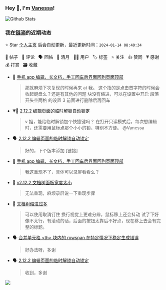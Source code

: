 ### Hey 👋, I'm [Vanessa](http://vanessa.b3log.org/)!

![Github Stats](https://github-readme-stats.vercel.app/api?username=Vanessa219&show_icons=true)

<!--events start -->

### 我在[链滴](https://ld246.com)的近期动态

⭐️ Star [个人主页](https://github.com/Vanessa219/Vanessa219) 后会自动更新，最近更新时间：`2024-01-14 08:40:34`

📝 帖子 &nbsp; 💬 评论 &nbsp; 🗣 回帖 &nbsp; 🌙 清月 &nbsp; 👨‍💻 用户 &nbsp; 🏷️ 标签 &nbsp; ⭐️ 关注 &nbsp; 👍 赞同 &nbsp; 💗 感谢 &nbsp; 💰 打赏 &nbsp; 🗃 收藏

* 💬 [手机 app 编辑，长文档，手工回车后界面回到页面顶部](https://ld246.com/article/1705112145820/comment/1705158074038#comments)

  > 那就麻烦下次复现的时候再来 at 我。 这个指的是点击首字符的时候会收起键盘么？还是有其他的问题 块没有缩进，可以在设置中开启 段落开头空两格 的设置 3 前面进行删除后再回车
* 💗💬 [2.12.2 编辑页面的临时解锁自动锁定](https://ld246.com/article/1704960684550/comment/1705050122278#comments)

  > v 姐，能给临时解锁加个快捷键吗？ 在打开只读模式后，每次想编辑时，还需要用鼠标点那个小小的锁，特别不方便。 @Vanessa
* 🗣 [2.12.2 编辑页面的临时解锁自动锁定](https://ld246.com/article/1704960684550/comment/1705050122278#comments)

  > 好的，下个版本添加 [链接]
* 💬 [手机 app 编辑，长文档，手工回车后界面回到页面顶部](https://ld246.com/article/1705112145820/comment/1705113717177#comments)

  > 我这重现不了，具体可以录屏看看么？
* 💬 [v2.12.2 文档树面板宽度太小](https://ld246.com/article/1705087209182/comment/1705111302609#comments)

  > 无法重现，麻烦录屏说一下重现步骤
* 💬 [文档树缩进过多](https://ld246.com/article/1704929741122/comment/1705111271939#comments)

  > 可以使用取消钉住 换行视觉上更难分辨，鼠标移上还会抖动 试了下好像不太行，有滚动的话，后面的按钮太靠后不好点，现在移上去会有完整的标题。
* 🗣 [合并单元格 &lt;th&gt; 块内的 rowspan 在特定情况下稳定生成错误](https://ld246.com/article/1702617855337/comment/1705041846153#comments)

  > 好办法呀，多谢
* 🗣 [2.12.2 编辑页面的临时解锁自动锁定](https://ld246.com/article/1704960684550/comment/1704992060274#comments)

  > 收到，多谢


<!--events end -->

<a title="Hits" target="_blank" href="https://github.com/Vanessa219/Vanessa219"><img src="https://hits.b3log.org/Vanessa219/Vanessa219.svg"></a>
